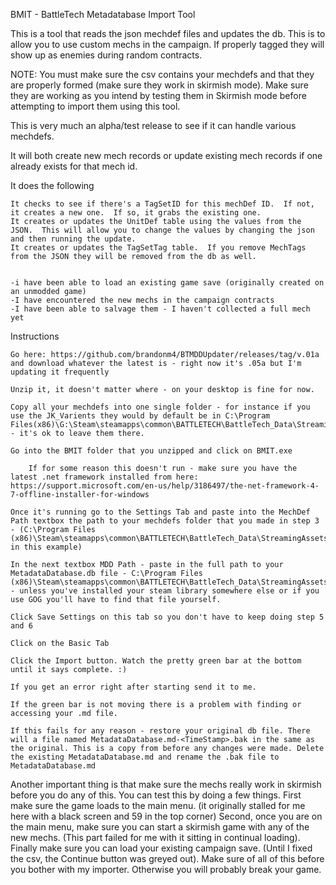 BMIT - BattleTech Metadatabase Import Tool

This is a tool that reads the json mechdef files and updates the db.  This is to allow you to use custom mechs in the campaign.  If properly tagged they will show up as enemies during random contracts.

NOTE: You must make sure the csv contains your mechdefs and that they are properly formed (make sure they work in skirmish mode). Make sure they are working as you intend by testing them in Skirmish mode before attempting to import them using this tool.  

This is very much an alpha/test release to see if it can handle various mechdefs.

It will both create new mech records or update existing mech records if one already exists for that mech id.

It does the following

    It checks to see if there's a TagSetID for this mechDef ID.  If not, it creates a new one.  If so, it grabs the existing one.
    It creates or updates the UnitDef table using the values from the JSON.  This will allow you to change the values by changing the json and then running the update.
    It creates or updates the TagSetTag table.  If you remove MechTags from the JSON they will be removed from the db as well.

   
    -i have been able to load an existing game save (originally created on an unmodded game)
    -I have encountered the new mechs in the campaign contracts
    -I have been able to salvage them - I haven't collected a full mech yet


Instructions


    Go here: https://github.com/brandonm4/BTMDDUpdater/releases/tag/v.01a and download whatever the latest is - right now it's .05a but I'm updating it frequently

    Unzip it, it doesn't matter where - on your desktop is fine for now.

    Copy all your mechdefs into one single folder - for instance if you use the JK_Varients they would by default be in C:\Program Files(x86)\G:\Steam\steamapps\common\BATTLETECH\BattleTech_Data\StreamingAssets\data\mods\JK_Variants\mech - it's ok to leave them there.

    Go into the BMIT folder that you unzipped and click on BMIT.exe

        If for some reason this doesn't run - make sure you have the latest .net framework installed from here: https://support.microsoft.com/en-us/help/3186497/the-net-framework-4-7-offline-installer-for-windows

    Once it's running go to the Settings Tab and paste into the MechDef Path textbox the path to your mechdefs folder that you made in step 3 - (C:\Program Files (x86)\Steam\steamapps\common\BATTLETECH\BattleTech_Data\StreamingAssets\data\mods\JK_Variants\mech in this example)

    In the next textbox MDD Path - paste in the full path to your MetadataDatabase.db file - C:\Program Files (x86)\Steam\steamapps\common\BATTLETECH\BattleTech_Data\StreamingAssets\MDD\MetadataDatabase.db - unless you've installed your steam library somewhere else or if you use GOG you'll have to find that file yourself.

    Click Save Settings on this tab so you don't have to keep doing step 5 and 6

    Click on the Basic Tab

    Click the Import button. Watch the pretty green bar at the bottom until it says complete. :)

    If you get an error right after starting send it to me.

    If the green bar is not moving there is a problem with finding or accessing your .md file.

    If this fails for any reason - restore your original db file. There will a file named MetadataDatabase.md-<TimeStamp>.bak in the same as the original. This is a copy from before any changes were made. Delete the existing MetadataDatabase.md and rename the .bak file to MetadataDatabase.md

Another important thing is that make sure the mechs really work in skirmish before you do any of this.
You can test this by doing a few things. First make sure the game loads to the main menu. (it originally stalled for me here with a black screen and 59 in the top corner) Second, once you are on the main menu, make sure you can start a skirmish game with any of the new mechs. (This part failed for me with it sitting in continual loading). Finally make sure you can load your existing campaign save. (Until I fixed the csv, the Continue button was greyed out). Make sure of all of this before you bother with my importer. Otherwise you will probably break your game.


